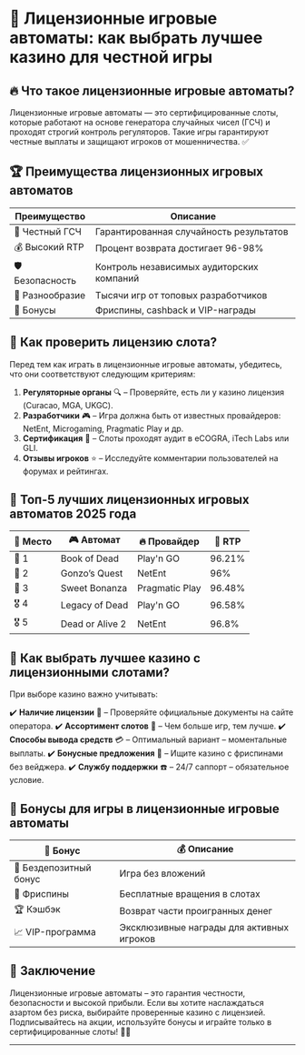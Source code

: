 # 🎰 Лицензионные игровые автоматы: как выбрать лучшее казино для честной игры

## 🔥 Что такое лицензионные игровые автоматы?

Лицензионные игровые автоматы — это сертифицированные слоты, которые работают на основе генератора случайных чисел (ГСЧ) и проходят строгий контроль регуляторов. Такие игры гарантируют честные выплаты и защищают игроков от мошенничества. ✅

## 🏆 Преимущества лицензионных игровых автоматов

| Преимущество | Описание |
|-------------|--------------------------------------|
| 🎲 Честный ГСЧ | Гарантированная случайность результатов |
| 💰 Высокий RTP | Процент возврата достигает 96-98% |
| 🛡️ Безопасность | Контроль независимых аудиторских компаний |
| 🚀 Разнообразие | Тысячи игр от топовых разработчиков |
| 🎁 Бонусы | Фриспины, cashback и VIP-награды |

## 📜 Как проверить лицензию слота?

Перед тем как играть в лицензионные игровые автоматы, убедитесь, что они соответствуют следующим критериям:

1. **Регуляторные органы** 🔍 – Проверяйте, есть ли у казино лицензия (Curacao, MGA, UKGC).
2. **Разработчики** 🎮 – Игра должна быть от известных провайдеров: NetEnt, Microgaming, Pragmatic Play и др.
3. **Сертификация** 📄 – Слоты проходят аудит в eCOGRA, iTech Labs или GLI.
4. **Отзывы игроков** ⭐ – Исследуйте комментарии пользователей на форумах и рейтингах.

## 🎰 Топ-5 лучших лицензионных игровых автоматов 2025 года

| 🏅 Место | 🎮 Автомат | 🔥 Провайдер | 🎯 RTP |
|---------|-----------|-------------|------|
| 🥇 1 | Book of Dead | Play'n GO | 96.21% |
| 🥈 2 | Gonzo’s Quest | NetEnt | 96% |
| 🥉 3 | Sweet Bonanza | Pragmatic Play | 96.48% |
| 🎖️ 4 | Legacy of Dead | Play'n GO | 96.58% |
| 🎖️ 5 | Dead or Alive 2 | NetEnt | 96.8% |

## 💎 Как выбрать лучшее казино с лицензионными слотами?

При выборе казино важно учитывать:

✔️ **Наличие лицензии** 📜 – Проверяйте официальные документы на сайте оператора.
✔️ **Ассортимент слотов** 🎰 – Чем больше игр, тем лучше.
✔️ **Способы вывода средств** 💳 – Оптимальный вариант – моментальные выплаты.
✔️ **Бонусные предложения** 🎁 – Ищите казино с фриспинами без вейджера.
✔️ **Службу поддержки** ☎️ – 24/7 саппорт – обязательное условие.

## 💸 Бонусы для игры в лицензионные игровые автоматы

| 🎁 Бонус | 💰 Описание |
|---------|--------------------------------|
| 🚀 Бездепозитный бонус | Игра без вложений |
| 🎯 Фриспины | Бесплатные вращения в слотах |
| 🏆 Кэшбэк | Возврат части проигранных денег |
| 📈 VIP-программа | Эксклюзивные награды для активных игроков |

## 🎯 Заключение

Лицензионные игровые автоматы – это гарантия честности, безопасности и высокой прибыли. Если вы хотите наслаждаться азартом без риска, выбирайте проверенные казино с лицензией. Подписывайтесь на акции, используйте бонусы и играйте только в сертифицированные слоты! 🎰🔥

---

